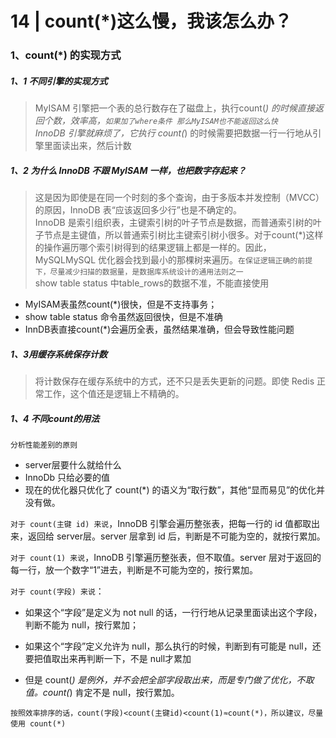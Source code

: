 # 14 |  count(*)这么慢，我该怎么办？

### 1、count(*) 的实现方式 

##### 1、1 不同引擎的实现方式 
> MyISAM 引擎把一个表的总行数存在了磁盘上，执行count(*) 的时候直接返回个数，效率高，`如果加了where条件 那么MyISAM也不能返回这么快`  
>InnoDB 引擎就麻烦了，它执行 count(*) 的时候需要把数据一行一行地从引擎里面读出来，然后计数     

##### 1、2 为什么 InnoDB 不跟 MyISAM 一样，也把数字存起来？
> 这是因为即使是在同一个时刻的多个查询，由于多版本并发控制（MVCC）的原因，InnoDB 表“应该返回多少行”也是不确定的。  
> InnoDB 是索引组织表，主键索引树的叶子节点是数据，而普通索引树的叶子节点是主键值，所以普通索引树比主键索引树小很多。对于count(*)这样的操作遍历哪个索引树得到的结果逻辑上都是一样的。因此，MySQLMySQL 优化器会找到最小的那棵树来遍历。`在保证逻辑正确的前提下，尽量减少扫描的数据量，是数据库系统设计的通用法则之一`    
> show table status 中table_rows的数据不准，不能直接使用  
- MyISAM表虽然count(*)很快，但是不支持事务；  
- show table status 命令虽然返回很快，但是不准确
- InnDB表直接count(*)会遍历全表，虽然结果准确，但会导致性能问题  

##### 1、3用缓存系统保存计数
> 将计数保存在缓存系统中的方式，还不只是丢失更新的问题。即使 Redis 正常工作，这个值还是逻辑上不精确的。

##### 1、4 不同count的用法 
`分析性能差别的原则`

- server层要什么就给什么  
- InnoDb 只给必要的值
- 现在的优化器只优化了 count(*) 的语义为“取行数”，其他“显而易见”的优化并没有做。


`对于 count(主键 id) 来说`，InnoDB 引擎会遍历整张表，把每一行的 id 值都取出来，返回给 server层。server 层拿到 id 后，判断是不可能为空的，就按行累加。  

`对于 count(1) 来说`，InnoDB 引擎遍历整张表，但不取值。server 层对于返回的每一行，放一个数字“1”进去，判断是不可能为空的，按行累加。

`对于 count(字段) 来说`：  
- 如果这个“字段”是定义为 not null 的话，一行行地从记录里面读出这个字段，判断不能为 null，按行累加；
- 如果这个“字段”定义允许为 null，那么执行的时候，判断到有可能是 null，还要把值取出来再判断一下，不是 null才累加

- 但是 count(*) 是例外，并不会把全部字段取出来，而是专门做了优化，不取值。count(*) 肯定不是 null，按行累加。  

`按照效率排序的话，count(字段)<count(主键id)<count(1)≈count(*)，所以建议，尽量使用 count(*)`























    


    


